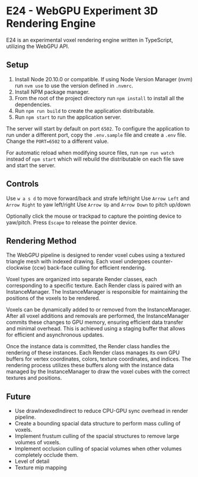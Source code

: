 # E24 - WebGPU Experiment 3D Rendering Engine

E24 is an experimental voxel rendering engine written in TypeScript, utilizing the WebGPU API.


## Setup

1. Install Node 20.10.0 or compatible. If using Node Version Manager (nvm) run `nvm use` to use the version defined in `.nvmrc`.
2. Install NPM package manager.
3. From the root of the project directory run `npm install` to install all the dependencies.
4. Run `npm run build` to create the application distributable.
5. Run `npm start` to run the application server.

The server will start by default on port `6502`. To configure the application to run under a different port, copy the `.env.sample` file and create a `.env` file. Change the `PORT=6502` to a different value.

For automatic reload when modifying source files, run `npm run watch` instead of `npm start` which will rebuild the distributable on each file save and start the server.

## Controls

Use `w a s d` to move forward/back and strafe left/right
Use `Arrow Left` and `Arrow Right` to yaw left/right
Use `Arrow Up` and `Arrow Down` to pitch up/down

Optionally click the mouse or trackpad to capture the pointing device to yaw/pitch. Press `Escape` to release the pointer device.

## Rendering Method

The WebGPU pipeline is designed to render voxel cubes using a textured triangle mesh with indexed drawing. Each voxel undergoes counter-clockwise (ccw) back-face culling for efficient rendering.

Voxel types are organized into separate Render classes, each corresponding to a specific texture. Each Render class is paired with an InstanceManager. The InstanceManager is responsible for maintaining the positions of the voxels to be rendered.

Voxels can be dynamically added to or removed from the InstanceManager. After all voxel additions and removals are performed, the InstanceManager commits these changes to GPU memory, ensuring efficient data transfer and minimal overhead. This is achieved using a staging buffer that allows for efficient and asynchronous updates.

Once the instance data is committed, the Render class handles the rendering of these instances. Each Render class manages its own GPU buffers for vertex coordinates, colors, texture coordinates, and indices. The rendering process utilizes these buffers along with the instance data managed by the InstanceManager to draw the voxel cubes with the correct textures and positions.

## Future
- Use drawIndexedIndirect to reduce CPU-GPU sync overhead in render pipeline.
- Create a bounding spacial data structure to perform mass culling of voxels.
- Implement frustum culling of the spacial structures to remove large volumes of voxels.
- Implement occlusion culling of spacial volumes when other volumes completely occlude them.
- Level of detail
- Texture mip mapping
